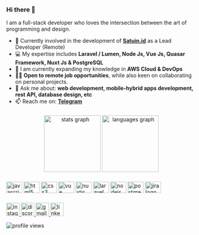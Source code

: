 ### Hi there 👋
I am a full-stack developer who loves the intersection between the art of programming and design.
- 🔭 Currently involved in the development of **[Satuin.id](https://satuin.id)** as a Lead Developer (Remote)
- 💻 My expertise includes **Laravel / Lumen, Node Js, Vue Js, Quasar Framework, Nuxt Js & PostgreSQL**
- 🌱 I am currently expanding my knowledge in **AWS Cloud & DevOps**
- 👨‍💻 **Open to remote job opportunities**, while also keen on collaborating on personal projects.
- 💬 Ask me about: **web development, mobile-hybrid apps development, rest API, database design, etc**
- 📫 Reach me on: **[Telegram](https://t.me/arbisyarifudin)**
  
###

<div align="center">
  <img src="https://github-readme-stats.vercel.app/api?hide_title=false&hide_rank=false&show_icons=true&include_all_commits=true&count_private=true&disable_animations=false&theme=red&locale=en&hide_border=false&username=arbisyarifudin" height="150" alt="stats graph"  />
  <img src="https://github-readme-stats.vercel.app/api/top-langs?locale=en&hide_title=false&layout=compact&card_width=320&langs_count=5&theme=red&hide_border=false&username=arbisyarifudin" height="150" alt="languages graph"  />
</div>

### 

<!-- <img align="right" height="150" src="#"  /> -->

###

<div align="left">
  <img src="https://cdn.jsdelivr.net/gh/devicons/devicon/icons/javascript/javascript-original.svg" height="30" width="42" alt="javascript logo"  />
  <img src="https://cdn.jsdelivr.net/gh/devicons/devicon/icons/html5/html5-original.svg" height="30" width="42" alt="html5 logo"  />
  <img src="https://cdn.jsdelivr.net/gh/devicons/devicon/icons/css3/css3-original.svg" height="30" width="42" alt="css3 logo"  />
  <img src="https://cdn.jsdelivr.net/gh/devicons/devicon/icons/vuejs/vuejs-original.svg" height="30" width="42" alt="vue logo"  />
  <img src="https://cdn.jsdelivr.net/gh/devicons/devicon/icons/nuxtjs/nuxtjs-original.svg" height="30" width="42" alt="nuxtjs logo"  />
  <img src="https://cdn.jsdelivr.net/gh/devicons/devicon/icons/laravel/laravel-plain.svg" height="30" width="42" alt="laravel logo"  />
  <img src="https://cdn.jsdelivr.net/gh/devicons/devicon/icons/nodejs/nodejs-original.svg" height="30" width="42" alt="nodejs logo"  />
  <img src="https://cdn.jsdelivr.net/gh/devicons/devicon/icons/postgresql/postgresql-original.svg" height="30" width="42" alt="postgresql logo"/>
  <img src="https://cdn.jsdelivr.net/gh/devicons/devicon/icons/jira/jira-original-wordmark.svg" height="30" width="42" alt="jira logo"  />
</div>

###

<div align="left">
  <a href="https://www.instagram.com/arbisyarifudin/" target="_blank">
    <img src="https://img.shields.io/static/v1?message=Instagram&logo=instagram&label=&color=E4405F&logoColor=white&labelColor=&style=for-the-badge" height="35" alt="instagram logo"  />
  </a>
  <a href="https://youtube.com/@pekerjarimot" target="_blank">
    <img src="https://img.shields.io/static/v1?message=Youtube&logo=youtube&label=&color=c7000d&logoColor=white&labelColor=&style=for-the-badge" height="35" alt="discord logo"  />
  </a>
  <a href="mailto:arbisyarifudin@gmail.com" target="_blank">
    <img src="https://img.shields.io/static/v1?message=Gmail&logo=gmail&label=&color=D14836&logoColor=white&labelColor=&style=for-the-badge" height="35" alt="gmail logo"  />
  </a>
  <a href="https://www.linkedin.com/in/arbi-syarifudin/" target="_blank">
    <img src="https://img.shields.io/static/v1?message=LinkedIn&logo=linkedin&label=&color=0077B5&logoColor=white&labelColor=&style=for-the-badge" height="35" alt="linkedin logo"  />
  </a>
</div>

![profile views](https://komarev.com/ghpvc/?username=arbisyarifudin&color=green&style=for-the-badge)

###
